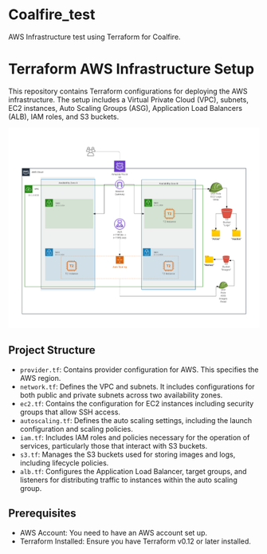 # Coalfire_test
AWS Infrastructure test using Terraform for Coalfire.

# Terraform AWS Infrastructure Setup

This repository contains Terraform configurations for deploying the AWS infrastructure. The setup includes a Virtual Private Cloud (VPC), subnets, EC2 instances, Auto Scaling Groups (ASG), Application Load Balancers (ALB), IAM roles, and S3 buckets.

![Architecture Diagram](/Diagram_2_Tier_Architecture.png)


## Project Structure

- `provider.tf`: Contains provider configuration for AWS. This specifies the AWS region.
- `network.tf`: Defines the VPC and subnets. It includes configurations for both public and private subnets across two availability zones.
- `ec2.tf`: Contains the configuration for EC2 instances including security groups that allow SSH access.
- `autoscaling.tf`: Defines the auto scaling settings, including the launch configuration and scaling policies.
- `iam.tf`: Includes IAM roles and policies necessary for the operation of services, particularly those that interact with S3 buckets.
- `s3.tf`: Manages the S3 buckets used for storing images and logs, including lifecycle policies.
- `alb.tf`: Configures the Application Load Balancer, target groups, and listeners for distributing traffic to instances within the auto scaling group.

## Prerequisites

- AWS Account: You need to have an AWS account set up.
- Terraform Installed: Ensure you have Terraform v0.12 or later installed.
